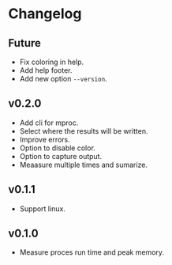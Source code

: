 # Changelog

## Future
- Fix coloring in help.
- Add help footer.
- Add new option `--version`.

## v0.2.0
- Add cli for mproc.
- Select where the results will be written.
- Improve errors.
- Option to disable color.
- Option to capture output.
- Meaasure multiple times and sumarize.

## v0.1.1
- Support linux.

## v0.1.0
- Measure proces run time and peak memory.
